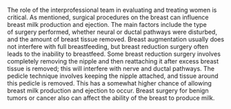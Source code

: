 The role of the interprofessional team in evaluating and treating women is critical. As mentioned, surgical procedures on the breast can influence breast milk production and ejection. The main factors include the type of surgery performed, whether neural or ductal pathways were disturbed, and the amount of breast tissue removed. Breast augmentation usually does not interfere with full breastfeeding, but breast reduction surgery often leads to the inability to breastfeed. Some breast reduction surgery involves completely removing the nipple and then reattaching it after excess breast tissue is removed; this will interfere with nerve and ductal pathways. The pedicle technique involves keeping the nipple attached, and tissue around this pedicle is removed. This has a somewhat higher chance of allowing breast milk production and ejection to occur. Breast surgery for benign tumors or cancer also can affect the ability of the breast to produce milk.
